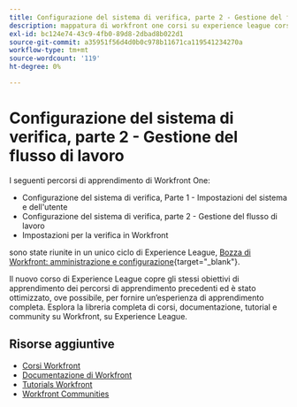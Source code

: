 ```yaml
---
title: Configurazione del sistema di verifica, parte 2 - Gestione del flusso di lavoro
description: mappatura di workfront one corsi su experience league corsi
exl-id: bc124e74-43c9-4fb0-89d8-2dbad8b022d1
source-git-commit: a35951f56d4d0b0c978b11671ca119541234270a
workflow-type: tm+mt
source-wordcount: '119'
ht-degree: 0%

---
```


# Configurazione del sistema di verifica, parte 2 - Gestione del flusso di lavoro

I seguenti percorsi di apprendimento di Workfront One:

* Configurazione del sistema di verifica, Parte 1 - Impostazioni del sistema e dell&#39;utente
* Configurazione del sistema di verifica, parte 2 - Gestione del flusso di lavoro
* Impostazioni per la verifica in Workfront

sono state riunite in un unico ciclo di Experience League, [Bozza di Workfront: amministrazione e configurazione](https://experienceleague.adobe.com/?recommended=Workfront-A-1-2022.3.proof){target="_blank"}.

Il nuovo corso di Experience League copre gli stessi obiettivi di apprendimento dei percorsi di apprendimento precedenti ed è stato ottimizzato, ove possibile, per fornire un’esperienza di apprendimento completa.  Esplora la libreria completa di corsi, documentazione, tutorial e community su Workfront, su Experience League.

## Risorse aggiuntive

* [Corsi Workfront](https://experienceleague.adobe.com/?lang=en&amp;Solution=Workfront#courses)
* [Documentazione di Workfront](https://experienceleague.adobe.com/docs/workfront.html)
* [Tutorials Workfront](https://experienceleague.adobe.com/docs/workfront-learn/tutorials-workfront/home.html)
* [Workfront Communities](https://experienceleaguecommunities.adobe.com/t5/workfront/ct-p/workfront)

